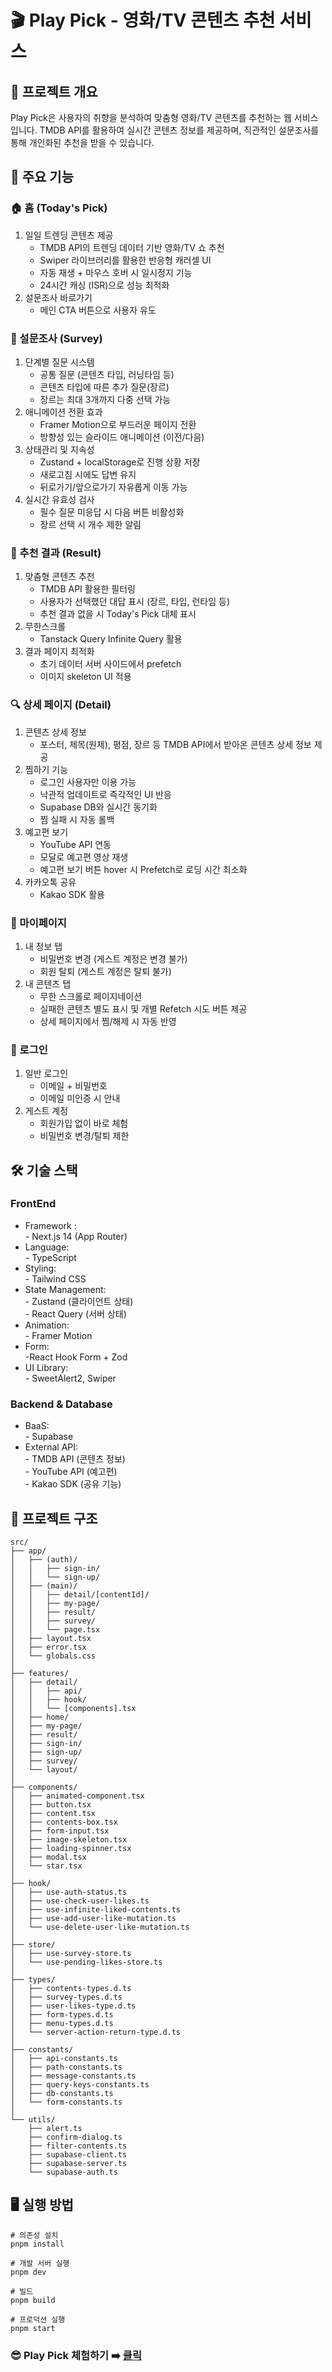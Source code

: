 # 🎬 Play Pick - 영화/TV 콘텐츠 추천 서비스

## 📌 프로젝트 개요

Play Pick은 사용자의 취향을 분석하여 맞춤형 영화/TV 콘텐츠를 추천하는 웹 서비스입니다.
TMDB API를 활용하여 실시간 콘텐츠 정보를 제공하며, 직관적인 설문조사를 통해 개인화된 추천을 받을 수 있습니다.

## 🎯 주요 기능

### 🏠 홈 (Today's Pick)

<ol>
  <li>
  일일 트렌딩 콘텐츠 제공
    <ul>
      <li>
      TMDB API의 트렌딩 데이터 기반 영화/TV 쇼 추천
      </li>
      <li>Swiper 라이브러리를 활용한 반응형 캐러셀 UI</li>
      <li>자동 재생 + 마우스 호버 시 일시정지 기능</li>
      <li>24시간 캐싱 (ISR)으로 성능 최적화</li>
    </ul>
  </li>
  <li>설문조사 바로가기
    <ul>
      <li>메인 CTA 버튼으로 사용자 유도</li>
    </ul>
  </li>
</ol>

### 📝 설문조사 (Survey)

<ol>
  <li>단계별 질문 시스템
    <ul>
      <li>공통 질문 (콘텐츠 타입, 러닝타임 등)</li>
      <li>콘텐츠 타입에 따른 추가 질문(장르)</li>
      <li>장르는 최대 3개까지 다중 선택 가능</li>
    </ul>
  </li>
  <li>애니메이션 전환 효과
    <ul>
      <li>Framer Motion으로 부드러운 페이지 전환</li>
      <li>방향성 있는 슬라이드 애니메이션 (이전/다음)</li>
    </ul>
  </li>
  <li>상태관리 및 지속성
    <ul>
      <li>Zustand + localStorage로 진행 상황 저장</li>
      <li>새로고침 시에도 답변 유지</li>
      <li>뒤로가기/앞으로가기 자유롭게 이동 가능</li>
    </ul>
  </li>
  <li>실시간 유효성 검사
    <ul>
      <li>필수 질문 미응답 시 다음 버튼 비활성화</li>
      <li>장르 선택 시 개수 제한 알림</li>
    </ul>
  </li>
</ol>

### 📇 추천 결과 (Result)

<ol>
  <li>맞춤형 콘텐츠 추천
    <ul>
      <li>
        TMDB API 활용한 필터링
      </li>
      <li>
        사용자가 선택했던 대답 표시 (장르, 타입, 런타임 등)
      </li>
      <li>
        추천 결과 없을 시 Today's Pick 대체 표시
      </li>
    </ul>
  </li>
  <li>무한스크롤
    <ul>
      <li>Tanstack Query Infinite Query 활용</li>
    </ul>
  </li>
  <li>결과 페이지 최적화
    <ul>
      <li>초기 데이터 서버 사이드에서 prefetch</li>
      <li>이미지 skeleton UI 적용</li>
    </ul>
  </li>
</ol>

### 🔍 상세 페이지 (Detail)

<ol>
  <li>콘텐츠 상세 정보
    <ul>
      <li>
        포스터, 제목(원제), 평점, 장르 등 TMDB API에서 받아온 콘텐츠 상세 정보 제공
      </li>
    </ul>
  </li>
  <li>찜하기 기능
    <ul>
      <li>로그인 사용자만 이용 가능</li>
      <li>낙관적 업데이트로 즉각적인 UI 반응</li>
      <li>Supabase DB와 실시간 동기화</li>
      <li>찜 실패 시 자동 롤백</li>
    </ul>
  </li>
  <li>예고편 보기
    <ul>
      <li>YouTube API 연동</li>
      <li>모달로 예고편 영상 재생</li>
      <li>예고편 보기 버튼 hover 시 Prefetch로 로딩 시간 최소화</li>
    </ul>
  </li>
    <li>카카오톡 공유
    <ul>
      <li>Kakao SDK 활용</li>
    </ul>
  </li>
</ol>

### 👤 마이페이지

<ol>
  <li>내 정보 탭
    <ul>
      <li>비밀번호 변경 (게스트 계정은 변경 불가)</li>
      <li>회원 탈퇴 (게스트 계정은 탈퇴 불가)</li>
    </ul>
  </li>
  <li>내 콘텐츠 탭
    <ul>
      <li>무한 스크롤로 페이지네이션</li>
      <li>실패한 콘텐츠 별도 표시 및 개별 Refetch 시도 버튼 제공</li>
      <li>상세 페이지에서 찜/해제 시 자동 반영</li>
    </ul>
  </li>
</ol>

### 🔐 로그인

<ol>
  <li>일반 로그인
    <ul>
      <li>이메일 + 비밀번호</li>
      <li>이메일 미인증 시 안내</li>
    </ul>
  </li>
  <li>게스트 계정
    <ul>
      <li>회원가입 없이 바로 체험</li>
      <li>비밀번호 변경/탈퇴 제한</li>
    </ul>
  </li>
</ol>

## 🛠 기술 스택

### FrontEnd

<ul>
<li>Framework : <br>- Next.js 14 (App Router)</li>
<li>Language: <br>- TypeScript</li>
<li>Styling: <br>- Tailwind CSS</li>
<li>State Management: <br>- Zustand (클라이언트 상태) <br> - React Query (서버 상태)</li>
<li>Animation: <br>- Framer Motion</li>
<li>Form: <br> -React Hook Form + Zod</li>
<li>UI Library: <br>- SweetAlert2, Swiper</li>
</ul>

### Backend & Database

<ul>
  <li>BaaS: <br>- Supabase</li>
  <li>External API: 
    <br>- TMDB API (콘텐츠 정보)
    <br>- YouTube API (예고편)
    <br>- Kakao SDK (공유 기능)
  </li>
</ul>

## 📂 프로젝트 구조

```
src/
├── app/
│   ├── (auth)/
│   │   ├── sign-in/
│   │   └── sign-up/
│   ├── (main)/
│   │   ├── detail/[contentId]/
│   │   ├── my-page/
│   │   ├── result/
│   │   ├── survey/
│   │   └── page.tsx
│   ├── layout.tsx
│   ├── error.tsx
│   └── globals.css
│
├── features/
│   ├── detail/
│   │   ├── api/
│   │   ├── hook/
│   │   └── [components].tsx
│   ├── home/
│   ├── my-page/
│   ├── result/
│   ├── sign-in/
│   ├── sign-up/
│   ├── survey/
│   └── layout/
│
├── components/
│   ├── animated-component.tsx
│   ├── button.tsx
│   ├── content.tsx
│   ├── contents-box.tsx
│   ├── form-input.tsx
│   ├── image-skeleton.tsx
│   ├── loading-spinner.tsx
│   ├── modal.tsx
│   └── star.tsx
│
├── hook/
│   ├── use-auth-status.ts
│   ├── use-check-user-likes.ts
│   ├── use-infinite-liked-contents.ts
│   ├── use-add-user-like-mutation.ts
│   └── use-delete-user-like-mutation.ts
│
├── store/
│   ├── use-survey-store.ts
│   └── use-pending-likes-store.ts
│
├── types/
│   ├── contents-types.d.ts
│   ├── survey-types.d.ts
│   ├── user-likes-type.d.ts
│   ├── form-types.d.ts
│   ├── menu-types.d.ts
│   └── server-action-return-type.d.ts
│
├── constants/
│   ├── api-constants.ts
│   ├── path-constants.ts
│   ├── message-constants.ts
│   ├── query-keys-constants.ts
│   ├── db-constants.ts
│   └── form-constants.ts
│
└── utils/
    ├── alert.ts
    ├── confirm-dialog.ts
    ├── filter-contents.ts
    ├── supabase-client.ts
    ├── supabase-server.ts
    └── supabase-auth.ts
```

## 🖥 실행 방법

```
# 의존성 설치
pnpm install

# 개발 서버 실행
pnpm dev

# 빌드
pnpm build

# 프로덕션 실행
pnpm start
```

### 😎 Play Pick 체험하기 ➡️ <a href="https://play-pick.vercel.app/" target="blank">클릭</a>

